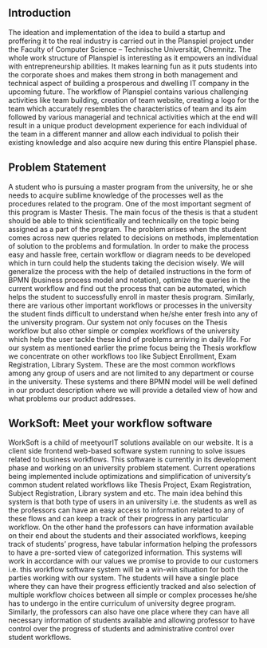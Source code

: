 ## Introduction
The ideation and implementation of the idea to build a startup and proffering it to the real industry
is carried out in the Planspiel project under the Faculty of Computer Science – Technische
Universität, Chemnitz. The whole work structure of Planspiel is interesting as it empowers an
individual with entrepreneurship abilities. It makes learning fun as it puts students into the
corporate shoes and makes them strong in both management and technical aspect of building a
prosperous and dwelling IT company in the upcoming future.
The workflow of Planspiel contains various challenging activities like team building, creation of
team website, creating a logo for the team which accurately resembles the characteristics of team
and its aim followed by various managerial and technical activities which at the end will result in
a unique product development experience for each individual of the team in a different manner
and allow each individual to polish their existing knowledge and also acquire new during this
entire Planspiel phase.

## Problem Statement
A student who is pursuing a master program from the university, he or she needs to acquire
sublime knowledge of the processes well as the procedures related to the program. One of the
most important segment of this program is Master Thesis. The main focus of the thesis is that a
student should be able to think scientifically and technically on the topic being assigned as a
part of the program.
The problem arises when the student comes across new queries related to decisions on methods,
implementation of solution to the problems and formulation.
In order to make the process easy and hassle free, certain workflow or diagram needs to be
developed which in turn could help the students taking the decision wisely. We will generalize
the process with the help of detailed instructions in the form of BPMN (business process model
and notation), optimize the queries in the current workflow and find out the process that can be
automated, which helps the student to successfully enroll in master thesis program. Similarly,
there are various other important workflows or processes in the university the student finds
difficult to understand when he/she enter fresh into any of the university program. Our system
not only focuses on the Thesis workflow but also other simple or complex workflows of the
university which help the user tackle these kind of problems arriving in daily life.
For our system as mentioned earlier the prime focus being the Thesis workflow we concentrate
on other workflows too like Subject Enrollment, Exam Registration, Library System. These are
the most common workflows among any group of users and are not limited to any department
or course in the university. These systems and there BPMN model will be well defined in our
product description where we will provide a detailed view of how and what problems our
product addresses.

## WorkSoft: Meet your workflow software
WorkSoft is a child of meetyourIT solutions available on our website. It is a client side frontend
web-based software system running to solve issues related to business workflows. This software
is currently in its development phase and working on an university problem statement. Current
operations being implemented include optimizations and simplification of university’s common
student related workflows like Thesis Project, Exam Registration, Subject Registration, Library
system and etc. The main idea behind this system is that both type of users in an university i.e. the
students as well as the professors can have an easy access to information related to any of these
flows and can keep a track of their progress in any particular workflow. On the other hand the
professors can have information available on their end about the students and their associated
workflows, keeping track of students’ progress, have tabular information helping the professors
to have a pre-sorted view of categorized information. This systems will work in accordance with
our values we promise to provide to our customers i.e. this workflow software system will be a
win-win situation for both the parties working with our system. The students will have a single
place where they can have their progress efficiently tracked and also selection of multiple
workflow choices between all simple or complex processes he/she has to undergo in the entire
curriculum of university degree program. Similarly, the professors can also have one place where
they can have all necessary information of students available and allowing professor to have
control over the progress of students and administrative control over student workflows. 
